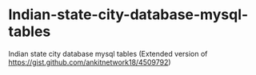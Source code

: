 # Indian-state-city-database-mysql-tables
Indian state city database mysql tables (Extended version of https://gist.github.com/ankitnetwork18/4509792)
